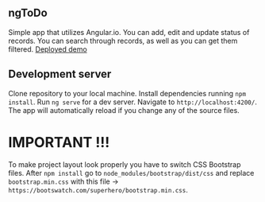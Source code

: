 ## ngToDo

Simple app that utilizes Angular.io.
You can add, edit and update status of records. You can search through records, as well as you can get them filtered.
[Deployed demo](http://www.bodep.pl/ngtodo/)

## Development server

Clone repository to your local machine.
Install dependencies running `npm install`.
Run `ng serve` for a dev server. Navigate to `http://localhost:4200/`. The app will automatically reload if you change any of the source files.

# IMPORTANT !!!

To make project layout look properly you have to switch CSS Bootstrap files. After `npm install` go to `node_modules/bootstrap/dist/css` and replace `bootstrap.min.css` with this file -> `https://bootswatch.com/superhero/bootstrap.min.css`.
